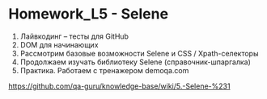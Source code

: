 # Homework_L5 - Selene

1. Лайвкодинг – тесты для GitHub
2. DOM для начинающих
3. Рассмотрим базовые возможности Selene и CSS / Xpath-селекторы
4. Продолжаем изучать библиотеку Selene (справочник-шпаргалка)
5. Практика. Работаем с тренажером demoqa.com

https://github.com/qa-guru/knowledge-base/wiki/5.-Selene-%231

